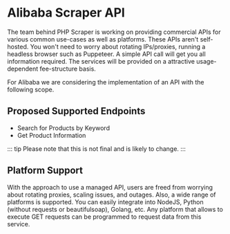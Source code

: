 # Alibaba Scraper API

The team behind PHP Scraper is working on providing commercial APIs for various common use-cases as well as platforms. These APIs aren't self-hosted. You won't need to worry about rotating IPs/proxies, running a headless browser such as Puppeteer. A simple API call will get you all information required. The services will be provided on a attractive usage-dependent fee-structure basis.

For Alibaba we are considering the implementation of an API with the following scope.

## Proposed Supported Endpoints

- Search for Products by Keyword
- Get Product Information

::: tip
Please note that this is not final and is likely to change.
:::

## Platform Support

With the approach to use a managed API, users are freed from worrying about rotating proxies, scaling issues, and outages. Also, a wide range of platforms is supported. You can easily integrate into NodeJS, Python (without requests or beautifulsoap), Golang, etc. Any platform that allows to execute GET requests can be programmed to request data from this service.
